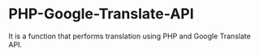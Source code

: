 # PHP-Google-Translate-API
It is a function that performs translation using PHP and Google Translate API.
